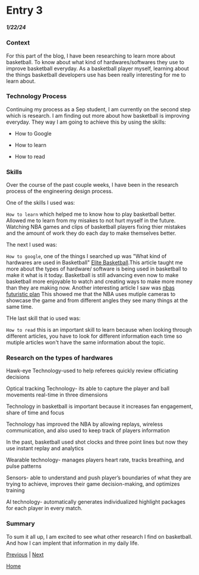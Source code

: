 # Entry 3
##### 1/22/24

### Context
For this part of the blog, I have been researching to learn more about basketball. To know about what kind of hardwares/softwares they use to improve basketball everyday. As a basketball player myself, learning about the things basketball developers use has been really interesting for me to learn about.

### Technology Process
Continuing my process as a Sep student, I am currently on the second step which is research. I am finding out more about how basketball is improving everyday. They way I am going to achieve this by using the skills:

* How to Google

* How to learn

* How to read

### Skills
Over the course of the past couple weeks, I have been in the research process of the engineering design process. 

One of the skills I used was:

`How to learn` which helped me to know how to play basketball better. Allowed me to learn from my misakes to not hurt myself in the future. Watching NBA games and clips of basketball players fixing thier mistakes and the amount of work they do each day to make themselves better.

The next I used was:

`How to google`, one of the things I searched up was "What kind of hardwares are used in Basketball" [Elite Basketball](https://midwestelitebasketball.com/articles/hardware-vs-software/).This article taught me more about the types of hardware/ software is being used in basketball to make it what is it today. Basketball is still advancing even now to make basketball more enjoyable to watch and creating ways to make more money than they are making now. Another interesting article I saw was [nbas futuristic plan](https://adage.com/article/cmo-strategy/behind-nbas-futuristic-plans-replace-person-fans-virtual-technology-orlando-restart/2270101) This showed me that the NBA uses mutiple cameras to showcase the game and from different angles they see many things at the same time.

THe last skill that io used was:

`How to read` this is an important skill to learn because when looking through different articles, you have to look for different information each time so mutiple articles won't have the same information about the topic.


### Research on the types of hardwares

Hawk-eye Technology-used to help referees quickly review officiating decisions 

Optical tracking Technology- its able to capture the player and ball movements real-time in three dimensions

Technology in basketball is important because it increases fan engagement, share of time and focus

Technology has improved the NBA by allowing replays, wireless communication, and also used to keep track of players information

In the past, basketball used shot clocks and three point lines but now they use instant replay and analytics

Wearable technology- manages players heart rate, tracks breathing, and pulse patterns

Sensors- able to understand and push player’s boundaries of what they are trying to achieve, improves their game decision-making, and optimizes training

AI technology- automatically generates individualized highlight packages for each player in every match.

### Summary
To sum it all up, I am excited to see what other research I find on basketball. And how I can implent that information in my daily life.








[Previous](entry02.md) | [Next](entry04.md)

[Home](../README.md)
